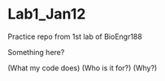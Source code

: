 # Lab1_Jan12
Practice repo from 1st lab of BioEngr188

Something here? 

(What my code does)
(Who is it for?)
(Why?)
